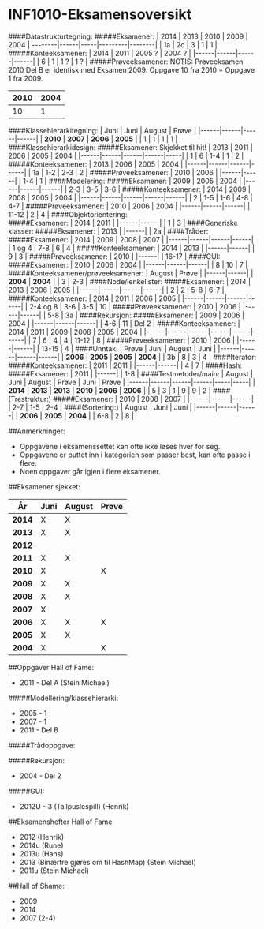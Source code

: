 # INF1010-Eksamensoversikt
####Datastrukturtegning:
#####Eksamener:
| 2014  | 2013 |    2010   |   2009  |   2004 |
--------|------|-----|---------|--------|
| 1a | 2c | 3 | 1 | 1 |
#####Konteeksamener:
| 2014 | 2011 | 2005 ? | 2004 ? |
|------|------|------|------|
| 6 | 1 | 1 ? | 1 ? |
#####Prøveeksamener:
NOTIS: Prøveeksamen 2010 Del B er identisk med Eksamen 2009. Oppgave 10 fra 2010 = Oppgave 1 fra 2009.  

| 2010 | 2004 |
|------|------|
| 10 | 1 |
####Klassehierarkitegning:
| Juni | Juni | August | Prøve |
|------|------|------|------|
| **2010** | **2007** | **2006** | **2005** |
| 1 | 1 | 1 | 1 |
####Klassehierarkidesign:
#####Eksamener: Skjekket til hit!
| 2013 | 2011 | 2006 | 2005 | 2004 |
|------|------|------|------|-----|
| 1 | 6 | 1-4 | 1 | 2 |
#####Konteeksamener:
| 2013 | 2006 | 2005 | 2004 |
|------|------|------|------|
| 1a | 1-2 | 2-3 | 2 |
#####Prøveeksamener:
| 2010 | 2006 |
|------|------|
| 1-4 | 1 |
####Modelering:
#####Eksamener:
| 2009 | 2005 | 2004 |
|------|------|------|
| 2-3 | 3-5 | 3-6 |
#####Konteeksamener:
| 2014 | 2009 | 2008 | 2005 | 2004 |
|------|------|------|------|------|
| 2 | 1-5 | 1-6 | 4-8 | 4-7 |
#####Prøveeksamener:
| 2010 | 2006 | 2004 |
|------|------|------|
| 11-12 | 2 | 4 |
####Objektorientering:		
#####Eksamener:
| 2014 | 2011 |
|------|------|
| 1 | 3 |
####Generiske klasser:
#####Eksamener:
| 2013 |
|------|
| 2a |
####Tråder:
#####Eksamener:
| 2014 | 2009 | 2008 | 2007 |
|------|------|------|------|
| 1 og 4 | 7-8 | 6 | 4 |
#####Konteeksamener:
| 2014 | 2013 |
|------|------|
| 9 | 3 |
#####Prøveeksamener:
| 2010 |
|------|
| 16-17 |
####GUI:
#####Eksamener:
| 2010 | 2006 | 2004 |
|------|------|------|
| 8 | 10 | 7 |
#####Konteeksamener/prøveeksamener:
| August | Prøve |
|------|------|
| **2004** | **2004** |
| 3 | 2-3 |
####Node/lenkelister:
#####Eksamener:
| 2014 | 2013 | 2006 | 2005 |
|------|------|------|------|
| 2 | 2 | 5-8 | 6-7 |
#####Konteeksamener:
| 2014 | 2011 | 2006 | 2005 |
|------|------|------|------|
| 2-4 og 8 | 3-6 | 3-5 | 10 |
#####Prøveeksamener:
| 2010 | 2006 |
|------|------|
| 5-8 | 3a |
####Rekursjon:
#####Eksamener:
| 2009 | 2006 | 2004 |
|------|------|------|
| 4-6 | 11 | Del 2 |
#####Konteeksamener:
| 2014 | 2011 | 2009 | 2008 | 2005 | 2004 |
|------|------|------|------|------|------|
| 7 | 6 | 4 | 4 | 11-12 | 8 |
#####Prøveeksamener:
| 2010 | 2006 |
|------|------|
| 13-15 | 4 |
####Unntak:
| Prøve | Juni | August | Juni |
|------|------|------|------|
| **2006** | **2005** | **2005** | **2004** |
| 3b | 8 | 3 | 4 |
####Iterator:
#####Konteeksamener:
| 2011 | 2011 |
|------|------|
| 4 | 7 |
####Hash:
#####Eksamener:
| 2011 |
|------|
| 1-8 |
####Testmetoder/main:
| August | Juni | August | Prøve | Juni | Prøve |
|------|------|------|------|-----|-----|
| **2014** | **2013** | **2013** | **2010** | **2006** | **2006** |
| 5 | 3 | 1 | 9 | 9 | 2 |
####(Trestruktur:)
#####Eksamener:
| 2010 | 2008 | 2007 |
|------|------|------|
| 2-7 | 1-5 | 2-4 |
####(Sortering:)
| August | Juni | Juni |
|------|------|------|
| **2006** | **2005** | **2004** |
| 6-8 | 2 | 8 |


##Anmerkninger:
- Oppgavene i eksamenssettet kan ofte ikke løses hver for seg.
- Oppgavene er puttet inn i kategorien som passer best, kan ofte passe i flere.
- Noen oppgaver går igjen i flere eksamener.

##Eksamener sjekket:

| År | Juni  | August | Prøve |
|----|-------|--------|-------|
| **2014**  |   X   |   X   |       |
| **2013**  |   X   |   X   |       |
| **2012**  |       |       |       |
| **2011**  |   X   |   X   |       |
| **2010**  |   X   |       |   X   |
| **2009**  |   X   |   X   |       |
| **2008**  |   X   |   X   |       |
| **2007**  |   X   |       |       |
| **2006**  |   X   |   X   |   X   |
| **2005**  |   X   |   X   |       |
| **2004**  |   X   |       |   X   |

##Oppgaver Hall of Fame:

- 2011 - Del A (Stein Michael)

#####Modellering/klassehierarki:

- 2005 - 1
- 2007 - 1
- 2011 - Del B

#####Trådoppgave:

#####Rekursjon:

- 2004 - Del 2

#####GUI:

- 2012U - 3 (Tallpuslespill) (Henrik)

##Eksamenshefter Hall of Fame:
- 2012 (Henrik)
- 2014u (Rune)
- 2013u (Hans)
- 2013 (Binærtre gjøres om til HashMap) (Stein Michael)
- 2011u (Stein Michael)

##Hall of Shame:
- 2009
- 2014
- 2007 (2-4)
